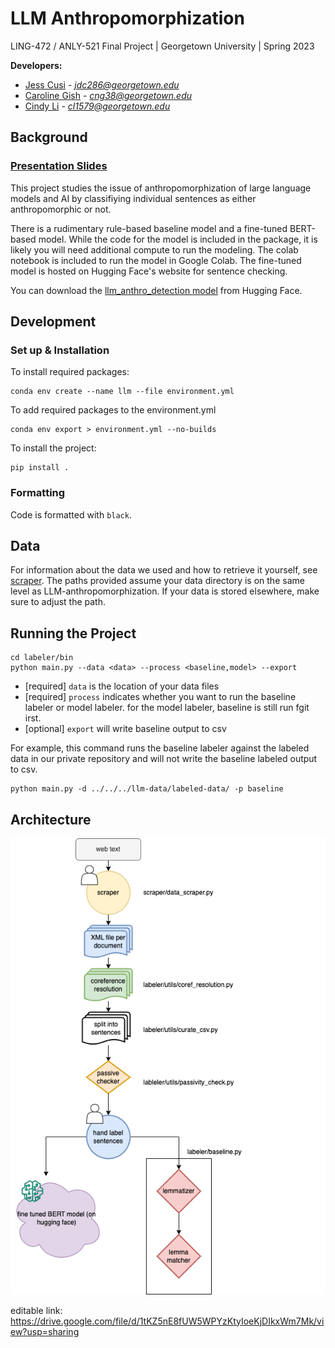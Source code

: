 # LLM Anthropomorphization

LING-472 / ANLY-521 Final Project | Georgetown University | Spring 2023

**Developers:**

- [Jess Cusi](https://github.com/jessicacusi) - *jdc286@georgetown.edu*
- [Caroline Gish](https://github.com/cngish98) - *cng38@georgetown.edu*
- [Cindy Li](https://github.com/cjlicjli) - *cl1579@georgetown.edu*

## Background

### [Presentation Slides](https://drive.google.com/file/d/1reLrh8Bgxj5ZGtiTcaZj2vT3RIDDSI1p/view?usp=sharing)

This project studies the issue of anthropomorphization of large language models and AI by classifiying individual
sentences as either anthropomorphic or not.

There is a rudimentary rule-based baseline model and a fine-tuned BERT-based model. While the code for the model is
included in the package, it is likely you will need additional compute to run the modeling. The colab notebook is
included to run the model in Google Colab. The fine-tuned model is hosted on Hugging Face's website for sentence checking. 

You can download the [llm_anthro_detection model](https://huggingface.co/jc-cl-cg/llm_anthro_detection) from Hugging Face.

## Development

### Set up & Installation

To install required packages:

```commandline
conda env create --name llm --file environment.yml 
```

To add required packages to the environment.yml

```commandline
conda env export > environment.yml --no-builds
```

To install the project:

```
pip install .
```

### Formatting

Code is formatted with `black`.

## Data

For information about the data we used and how to retrieve it yourself, see [scraper](/scraper). The paths provided
assume your data directory is on the same level as LLM-anthropomorphization. If your data is stored elsewhere, make sure
to adjust the path.

## Running the Project

```commandline
cd labeler/bin
python main.py --data <data> --process <baseline,model> --export
```

- [required] `data` is the location of your data files
- [required] `process` indicates whether you want to run the baseline labeler or model labeler. for the model labeler,
  baseline is
  still run fgit irst.
- [optional] `export` will write baseline output to csv

For example, this command runs the baseline labeler against the labeled data in our private repository and will not
write the baseline labeled output to csv.

```commandline
python main.py -d ../../../llm-data/labeled-data/ -p baseline
```

## Architecture
![architecture diagram](llm-anthro-architecture.drawio.png)

editable link: https://drive.google.com/file/d/1tKZ5nE8fUW5WPYzKtyIoeKjDIkxWm7Mk/view?usp=sharing
